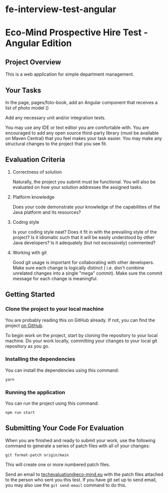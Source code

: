 # fe-interview-test-angular
Eco-Mind Prospective Hire Test - Angular Edition
=================================================


Project Overview
----------------

This is a web application for simple department management.


Your Tasks
----------

In the page, pages/foto-book, add an Angular component that receives a list of photo model ()

Add any necessary unit and/or integration tests.

You may use any IDE or text editor you are comfortable with. You are encouraged to add any open source third-party
library (must be available on Maven Central) that you feel makes your task easier. You may make any structural changes
to the project that you see fit.


Evaluation Criteria
-------------------

1. Correctness of solution

   Naturally, the project you submit must be functional. You will also be evaluated on *how* your solution addresses the
   assigned tasks.

2. Platform knowledge

   Does your code demonstrate your knowledge of the capabilities of the Java platform and its resources?

3. Coding style

   Is your coding style neat? Does it fit in with the prevailing style of the project? Is it idiomatic such that it will
   be easily understood by other Java developers? Is it adequately (but not excessively)
   commented?

4. Working with git

   Good git usage is important for collaborating with other developers. Make sure each change is logically distinct (
   i.e. don't combine unrelated changes into a single "mega" commit). Make sure the commit message for each change is
   meaningful.

Getting Started
---------------

### Clone the project to your local machine

You are probably reading this on GitHub already. If not, you can find the
project [on GitHub](https://github.com/EcoMind/fe-interview-test-angular).

To begin work on the project, start by cloning the repository to your local machine. Do your work locally, committing
your changes to your local git repository as you go.

### Installing the dependencies

You can install the dependencies using this command:

    yarn

### Running the application

You can run the project using this command:

    npm run start

Submitting Your Code For Evaluation
-----------------------------------

When you are finished and ready to submit your work, use the following command to generate a series of patch files with
all of your changes:

    git format-patch origin/main

This will create one or more numbered patch files.

Send an email to techevaluation@eco-mind.eu with the patch files attached to the person who sent you this test. If you have git set up to send email,
you may also use the `git send-email` command to do this.


